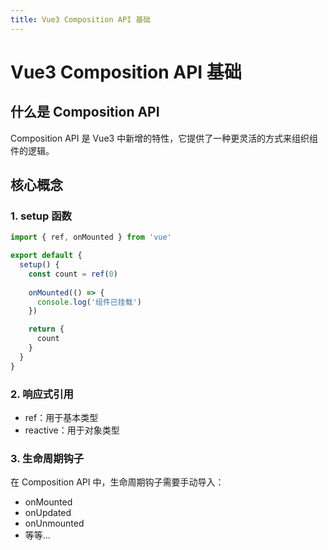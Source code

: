 ```yaml
---
title: Vue3 Composition API 基础
---
```


# Vue3 Composition API 基础

## 什么是 Composition API

Composition API 是 Vue3 中新增的特性，它提供了一种更灵活的方式来组织组件的逻辑。

## 核心概念

### 1. setup 函数

```js
import { ref, onMounted } from 'vue'

export default {
  setup() {
    const count = ref(0)
    
    onMounted(() => {
      console.log('组件已挂载')
    })

    return {
      count
    }
  }
}
```

### 2. 响应式引用

- ref：用于基本类型
- reactive：用于对象类型

### 3. 生命周期钩子

在 Composition API 中，生命周期钩子需要手动导入：

- onMounted
- onUpdated
- onUnmounted
- 等等... 